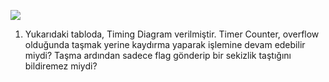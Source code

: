 [![](https://github.com/Mona-Roza/c_arduino_trials/blob/main/questions/1.png)](https://github.com/Mona-Roza/c_arduino_trials/blob/main/questions/1.png)
    
1. Yukarıdaki tabloda, Timing Diagram verilmiştir. Timer Counter, overflow olduğunda taşmak yerine kaydırma yaparak işlemine devam edebilir miydi? Taşma ardından sadece flag gönderip bir sekizlik taştığını bildiremez miydi?